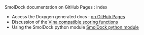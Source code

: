  SmolDock documentation on GitHub Pages : index
 
 
 * Access the Doxygen generated docs :  [on GitHub Pages](./html/index.html)
 * Discussion of the [Vina compatible scoring functions](./VinaCompatibility.md) 
 * Using the SmolDock python module [SmolDock python module](./UsingPythonModule.md) 

